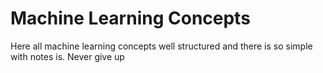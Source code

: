 # Machine Learning Concepts
Here all machine learning concepts 
well structured and there is so simple with notes 
is. 
Never give up 
